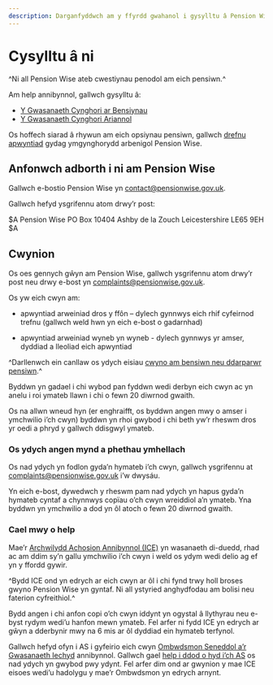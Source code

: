 ```yaml
---
description: Darganfyddwch am y ffyrdd gwahanol i gysylltu â Pension Wise, yn cynnwys sut i anfon adborth i ni a sut i wneud cwyn.
---
```

# Cysylltu â ni

^Ni all Pension Wise ateb cwestiynau penodol am eich pensiwn.^

Am help annibynnol, gallwch gysylltu â:

- [Y Gwasanaeth Cynghori ar Bensiynau](http://www.pensionsadvisoryservice.org.uk/)
- [Y Gwasanaeth Cynghori Ariannol](https://www.moneyadviceservice.org.uk/cy)

Os hoffech siarad â rhywun am eich opsiynau pensiwn, gallwch [drefnu apwyntiad](/cy/apwyntiadau) gydag ymgynghorydd arbenigol Pension Wise.

## Anfonwch adborth i ni am Pension Wise

Gallwch e-bostio Pension Wise yn <contact@pensionwise.gov.uk>.

Gallwch hefyd ysgrifennu atom drwy’r post:

$A
Pension Wise
PO Box 10404
Ashby de la Zouch
Leicestershire
LE65 9EH
$A

## Cwynion

Os oes gennych gŵyn am Pension Wise, gallwch ysgrifennu atom drwy’r post neu drwy e-bost yn <complaints@pensionwise.gov.uk>.

Os yw eich cwyn am:

- apwyntiad arweiniad dros y ffôn – dylech gynnwys eich rhif cyfeirnod trefnu (gallwch weld hwn yn eich e-bost o gadarnhad)

- apwyntiad arweiniad wyneb yn wyneb - dylech gynnwys yr amser, dyddiad a lleoliad eich apwyntiad

^Darllenwch ein canllaw os ydych eisiau [cwyno am bensiwn neu ddarparwr pensiwn](/cy/pension-complaints).^

Byddwn yn gadael i chi wybod pan fyddwn wedi derbyn eich cwyn ac yn anelu i roi ymateb llawn i chi o fewn 20 diwrnod gwaith.

Os na allwn wneud hyn (er enghraifft, os byddwn angen mwy o amser i ymchwilio i’ch cwyn) byddwn yn rhoi gwybod i chi beth yw’r rheswm dros yr oedi a phryd y gallwch ddisgwyl ymateb.

### Os ydych angen mynd a phethau ymhellach

Os nad ydych yn fodlon gyda’n hymateb i’ch cwyn, gallwch ysgrifennu at <complaints@pensionwise.gov.uk> i’w dwysáu.

Yn eich e-bost, dywedwch y rheswm pam nad ydych yn hapus gyda’n hymateb cyntaf a chynnwys copïau o’ch cwyn wreiddiol a’n ymateb. Yna byddwn yn ymchwilio a dod yn ôl atoch o fewn 20 diwrnod gwaith.

### Cael mwy o help

Mae’r [Archwilydd Achosion Annibynnol (ICE)](https://www.gov.uk/government/organisations/independent-case-examiner) yn wasanaeth di-duedd, rhad ac am ddim sy’n gallu ymchwilio i’ch cwyn i weld os ydym wedi delio ag ef yn y ffordd gywir.

^Bydd ICE ond yn edrych ar eich cwyn ar ôl i chi fynd trwy holl broses gwyno Pension Wise yn gyntaf. Ni all ystyried anghydfodau am bolisi neu faterion cyfreithiol.^

Bydd angen i chi anfon copi o’ch cwyn iddynt yn ogystal â llythyrau neu e-byst rydym wedi’u hanfon mewn ymateb. Fel arfer ni fydd ICE yn edrych ar gŵyn a dderbynir mwy na 6 mis ar ôl dyddiad ein hymateb terfynol.

Gallwch hefyd ofyn i AS i gyfeirio eich cwyn [Ombwdsmon Seneddol a’r Gwasanaeth Iechyd](http://www.ombudsman.org.uk) annibynnol. Gallwch gael [help i ddod o hyd i’ch AS](http://www.parliament.uk/mps-lords-and-offices/mps/) os nad ydych yn gwybod pwy ydynt. Fel arfer dim ond ar gwynion y mae ICE eisoes wedi’u hadolygu y mae’r Ombwdsmon yn edrych arnynt.
